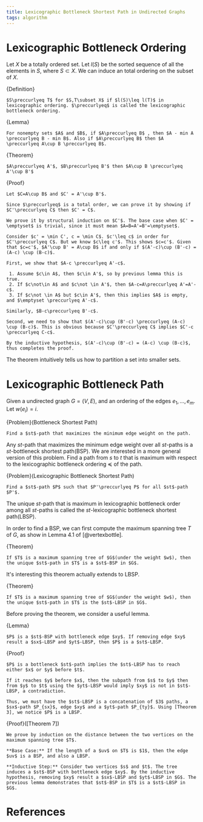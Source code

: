 ```yaml
---
title: Lexicographic Bottleneck Shortest Path in Undirected Graphs
tags: algorithm
---
```


# Lexicographic Bottleneck Ordering

Let $X$ be a totally ordered set. Let $l(S)$ be the sorted sequence of all the elements in $S$, where $S\subset X$. We can induce an total ordering on the subset of $X$.

{Definition}
    
    $S\preccurlyeq T$ for $S,T\subset X$ if $l(S)\leq l(T)$ in lexicographic ordering. $\preccurlyeq$ is called the lexicographic bottleneck ordering.

{Lemma}

    For nonempty sets $A$ and $B$, if $A\preccurlyeq B$ , then $A - min A \preccurlyeq B - min B$. Also if $A\preccurlyeq B$ then $A \preccurlyeq A\cup B \preccurlyeq B$.

{Theorem}

    $A\preccurlyeq A'$, $B\preccurlyeq B'$ then $A\cup B \preccurlyeq A'\cup B'$

{Proof}

    Let $C=A\cup B$ and $C' = A'\cup B'$. 

    Since $\preccurlyeq$ is a total order, we can prove it by showing if $C'\preccurlyeq C$ then $C' = C$.

    We prove it by structural induction on $C'$. The base case when $C' = \emptyset$ is trivial, since it must mean $A=B=A'=B'=\emptyset$.

    Consider $c' = \min C', c = \min C$. $c'\leq c$ in order for $C'\preccurlyeq C$. But we know $c\leq c'$. This shows $c=c'$. Given that $c=c'$, $A'\cup B' = A\cup B$ if and only if $(A'-c)\cup (B'-c) = (A-c) \cup (B-c)$.

    First, we show that $A-c \preccurlyeq A'-c$. 

     1. Assume $c\in A$, then $c\in A'$, so by previous lemma this is true. 
     2. If $c\not\in A$ and $c\not \in A'$, then $A-c=A\preccurlyeq A'=A'-c$.
     3. If $c\not \in A$ but $c\in A'$, then this implies $A$ is empty, and $\emptyset \preccurlyeq A'-c$.

    Similarly, $B-c\preccurlyeq B'-c$.

    Second, we need to show that $(A'-c)\cup (B'-c) \preccurlyeq (A-c) \cup (B-c)$. This is obvious because $C'\preccurlyeq C$ implies $C'-c \preccurlyeq C-c$.

    By the inductive hypothesis, $(A'-c)\cup (B'-c) = (A-c) \cup (B-c)$, thus completes the proof.

The theorem intuitively tells us how to partition a set into smaller sets.

# Lexicographic Bottleneck Path

Given a undirected graph $G=(V,E)$, and an ordering of the edges $e_1,\ldots,e_m$. Let $w(e_i)=i$.

{Problem}(Bottleneck Shortest Path)
    
    Find a $st$-path that maximizes the minimum edge weight on the path. 

Any $st$-path that maximizes the minimum edge weight over all $st$-paths is a $st$-bottleneck shortest path(BSP). We are interested in a more general version of this problem. Find a path from $s$ to $t$ that is maximum with respect to the lexicographic bottleneck ordering $\preccurlyeq$ of the path. 

{Problem}(Lexicographic Bottleneck Shortest Path)

    Find a $st$-path $P$ such that $P'\preccurlyeq P$ for all $st$-path $P'$.

The unique $st$-path that is maximum in lexicographic bottleneck order among all $st$-paths is called the $st$-lexicographic bottleneck shortest path(LBSP). 

In order to find a BSP, we can first compute the maximum spanning tree $T$ of $G$, as show in Lemma 4.1 of [@vertexbottle].

{Theorem}

    If $T$ is a maximum spanning tree of $G$(under the weight $w$), then the unique $st$-path in $T$ is a $st$-BSP in $G$.

It's interesting this theorem actually extends to LBSP.

{Theorem}

    If $T$ is a maximum spanning tree of $G$(under the weight $w$), then the unique $st$-path in $T$ is the $st$-LBSP in $G$.

Before proving the theorem, we consider a useful lemma.

{Lemma}
    
    $P$ is a $st$-BSP with bottleneck edge $xy$. If removing edge $xy$ result a $sx$-LBSP and $yt$-LBSP, then $P$ is a $st$-LBSP.

{Proof}
    
    $P$ is a bottleneck $st$-path implies the $st$-LBSP has to reach either $x$ or $y$ before $t$. 

    If it reaches $y$ before $x$, then the subpath from $s$ to $y$ then from $y$ to $t$ using the $yt$-LBSP would imply $xy$ is not in $st$-LBSP, a contradiction.

    Thus, we must have the $st$-LBSP is a concatenation of $3$ paths, a $sx$-path $P_{sx}$, edge $xy$ and a $yt$-path $P_{ty}$. Using [Theorem 3], we notice $P$ is a LBSP.

{Proof}([Theorem 7])
    
    We prove by induction on the distance between the two vertices on the maximum spanning tree $T$.

    **Base Case:** If the length of a $uv$ on $T$ is $1$, then the edge $uv$ is a BSP, and also a LBSP.
    
    **Inductive Step:** Consider two vertices $s$ and $t$. The tree induces a $st$-BSP with bottleneck edge $xy$. By the inductive hypothesis, removing $xy$ result a $sx$-LBSP and $yt$-LBSP in $G$. The previous lemma demonstrates that $st$-BSP in $T$ is a $st$-LBSP in $G$.

# References